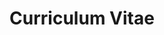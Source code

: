 ---
title: Curriculum Vitae
type: landing
url: /cv/

sections:
    - block: contact
      id: contact
      content:
        title: Contact
        email: weeser@ksu.edu
---